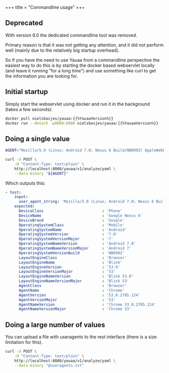 +++
title = "Commandline usage"
+++
## Deprecated
With version 6.0 the dedicated commandline tool was removed.

Primary reason is that it was not getting any attention,
and it did not perform well (mainly due to the relatively big startup overhead).

So if you have the need to use Yauaa from a commandline perspective the easiest way to do this is by starting
the docker based webservlet locally (and leave it running "for a long time") and use something like curl
to get the information you are looking for.

## Initial startup

Simply start the webservlet using docker and run it in the background (takes a few seconds):

```bash
docker pull nielsbasjes/yauaa:{{%YauaaVersion%}}
docker run --detach -p8080:8080 nielsbasjes/yauaa:{{%YauaaVersion%}}
```

## Doing a single value

```bash
AGENT="Mozilla/5.0 (Linux; Android 7.0; Nexus 6 Build/NBD90Z) AppleWebKit/537.36 (KHTML, like Gecko) Chrome/53.0.2785.124 Mobile Safari/537.36"

curl -X POST \
    -H "Content-Type: text/plain" \
    http://localhost:8080/yauaa/v1/analyze/yaml \
    --data-binary "${AGENT}"
```

Which outputs this:

```yaml
- test:
    input:
      user_agent_string: 'Mozilla/5.0 (Linux; Android 7.0; Nexus 6 Build/NBD90Z) AppleWebKit/537.36 (KHTML, like Gecko) Chrome/53.0.2785.124 Mobile Safari/537.36'
    expected:
      DeviceClass                          : 'Phone'
      DeviceName                           : 'Google Nexus 6'
      DeviceBrand                          : 'Google'
      OperatingSystemClass                 : 'Mobile'
      OperatingSystemName                  : 'Android'
      OperatingSystemVersion               : '7.0'
      OperatingSystemVersionMajor          : '7'
      OperatingSystemNameVersion           : 'Android 7.0'
      OperatingSystemNameVersionMajor      : 'Android 7'
      OperatingSystemVersionBuild          : 'NBD90Z'
      LayoutEngineClass                    : 'Browser'
      LayoutEngineName                     : 'Blink'
      LayoutEngineVersion                  : '53.0'
      LayoutEngineVersionMajor             : '53'
      LayoutEngineNameVersion              : 'Blink 53.0'
      LayoutEngineNameVersionMajor         : 'Blink 53'
      AgentClass                           : 'Browser'
      AgentName                            : 'Chrome'
      AgentVersion                         : '53.0.2785.124'
      AgentVersionMajor                    : '53'
      AgentNameVersion                     : 'Chrome 53.0.2785.124'
      AgentNameVersionMajor                : 'Chrome 53'
```

## Doing a large number of values

You can upload a file with useragents to the rest interface (there is a size limitation for this).

```bash
curl -X POST \
    -H "Content-Type: text/plain" \
    http://localhost:8080/yauaa/v1/analyze/yaml \
    --data-binary "@useragents.txt"
```
